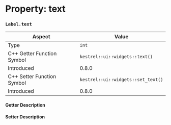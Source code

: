 
# Property: text
### `Label.text`

| Aspect | Value |
| --- | --- |
| Type | `int` |
| C++ Getter Function Symbol | `kestrel::ui::widgets::text()` |
| Introduced | 0.8.0 |
| C++ Setter Function Symbol | `kestrel::ui::widgets::set_text()` |
| Introduced | 0.8.0 |

#### Getter Description

#### Setter Description

